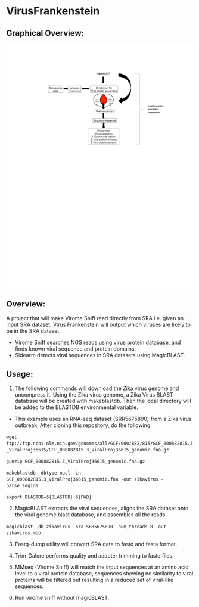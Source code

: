 
# VirusFrankenstein

## Graphical Overview:

![Schematic](VirusFrankenstein_Workflow.png)

## Overview:

A project that will make Virome Sniff read directly from SRA i.e. given an input SRA dataset, Virus Frankenstein will output which viruses are likely to be in the SRA dataset. 
* Virome Sniff searches NGS reads using virus protein database, and finds known viral sequence and protein domains. 
* Sidearm detects viral sequences in SRA datasets using MagicBLAST.

## Usage:

1. The following commands will download the Zika virus genome and uncompress it. Using the Zika virus genome, a Zika Virus BLAST database will be created with makeblastdb. Then the local directory will be added to the BLASTDB environmental variable.

* This example uses an RNA-seq dataset (SRR5675890) from a Zika virus outbreak. After cloning this repository, do the following:

```wget ftp://ftp.ncbi.nlm.nih.gov/genomes/all/GCF/000/882/815/GCF_000882815.3_ViralProj36615/GCF_000882815.3_ViralProj36615_genomic.fna.gz```

```gunzip GCF_000882815.3_ViralProj36615_genomic.fna.gz```

```makeblastdb -dbtype nucl -in GCF_000882815.3_ViralProj36615_genomic.fna -out zikavirus -parse_seqids```

```export BLASTDB=${BLASTDB}:${PWD}```

2. MagicBLAST extracts the viral sequences, aligns the SRA dataset onto the viral genome blast database, and assembles all the reads.

```magicblast -db zikavirus -sra SRR5675890 -num_threads 8 -out zikavirus.mbo```

3. Fastq-dump utility will convert SRA data to fastq and fasta format.

4. Trim_Galore performs quality and adapter trimming to fastq files.

5. MMseq (Virome Sniff) will match the input sequences at an amino acid level to a viral protein database, sequences showing no similarity to viral proteins will be filtered out resulting in a reduced set of viral-like sequences.

6. Run virome sniff without magicBLAST.















